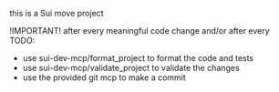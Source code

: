 this is a Sui move project

!IMPORTANT!
after every meaningful code change and/or after every TODO:
- use sui-dev-mcp/format_project to format the code and tests
- use sui-dev-mcp/validate_project to validate the changes
- use the provided git mcp to make a commit
